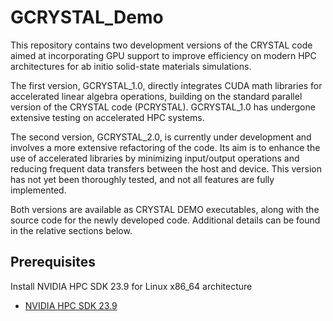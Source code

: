 # GCRYSTAL_Demo
This repository contains two development versions of the CRYSTAL code aimed at incorporating GPU support to improve efficiency on modern HPC architectures for ab initio solid-state materials simulations.

The first version, GCRYSTAL_1.0, directly integrates CUDA math libraries for accelerated linear algebra operations, building on the standard parallel version of the CRYSTAL code (PCRYSTAL). GCRYSTAL_1.0 has undergone extensive testing on accelerated HPC systems.

The second version, GCRYSTAL_2.0, is currently under development and involves a more extensive refactoring of the code. Its aim is to enhance the use of accelerated libraries by minimizing input/output operations and reducing frequent data transfers between the host and device. This version has not yet been thoroughly tested, and not all features are fully implemented.

Both versions are available as CRYSTAL DEMO executables, along with the source code for the newly developed code. Additional details can be found in the relative sections below.

## Prerequisites
Install NVIDIA HPC SDK 23.9 for Linux x86_64 architecture
- [NVIDIA HPC SDK 23.9](https://developer.nvidia.com/nvidia-hpc-sdk-239-downloads)
